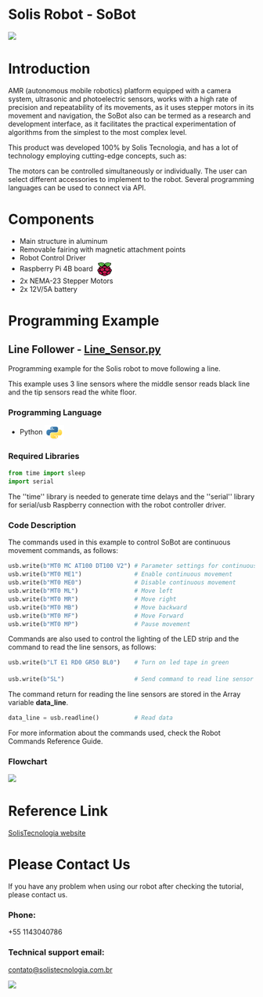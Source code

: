 # Solis Robot - SoBot
![](https://github.com/SolisTecnologia/SoBot-Line-Follower/blob/master/png/SoBotSingle.png)
# Introduction

AMR (autonomous mobile robotics) platform equipped with a camera system, ultrasonic and photoelectric sensors, works with a high rate of precision and repeatability of its movements, as it uses stepper motors in its movement and navigation, the SoBot also can be termed as a research and development interface, as it facilitates the practical experimentation of algorithms from the simplest to the most complex level.

This product was developed 100% by Solis Tecnologia, and has a lot of technology employing cutting-edge concepts, such as:

The motors can be controlled simultaneously or individually.
The user can select different accessories to implement to the robot.
Several programming languages can be used to connect via API.

# Components

* Main structure in aluminum
* Removable fairing with magnetic attachment points
* Robot Control Driver
* Raspberry Pi 4B board <img align="center" height="30" width="40" src="https://github.com/devicons/devicon/blob/master/icons/raspberrypi/raspberrypi-original.svg">
* 2x NEMA-23 Stepper Motors
* 2x 12V/5A battery

# Programming Example
## Line Follower - [Line_Sensor.py](https://github.com/SolisTecnologia/SoBot-Line-Follower/blob/master/Line_Sensor.py)
Programming example for the Solis robot to move following a line.

This example uses 3 line sensors where the middle sensor reads black line and the tip sensors read the white floor.

### Programming Language

* Python  <img align="center" height="30" width="40" src="https://raw.githubusercontent.com/devicons/devicon/master/icons/python/python-original.svg">

### Required Libraries

~~~python
from time import sleep
import serial
~~~

The ''time'' library is needed to generate time delays and the ''serial'' library for serial/usb Raspberry connection with the robot controller driver.

### Code Description

The commands used in this example to control SoBot are continuous movement commands, as follows:

~~~python
usb.write(b"MT0 MC AT100 DT100 V2") # Parameter settings for continuous mode
usb.write(b"MT0 ME1")               # Enable continuous movement
usb.write(b"MT0 ME0")               # Disable continuous movement
usb.write(b"MT0 ML")                # Move left
usb.write(b"MT0 MR")                # Move right
usb.write(b"MT0 MB")                # Move backward
usb.write(b"MT0 MF")                # Move Forward
usb.write(b"MT0 MP")                # Pause movement
~~~

Commands are also used to control the lighting of the LED strip and the command to read the line sensors, as follows:

~~~python
usb.write(b"LT E1 RD0 GR50 BL0")    # Turn on led tape in green

usb.write(b"SL")                    # Send command to read line sensor
~~~

The command return for reading the line sensors are stored in the Array variable **data_line**.

~~~python
data_line = usb.readline()          # Read data
~~~

For more information about the commands used, check the Robot Commands Reference Guide.

### Flowchart

![](https://github.com/SolisTecnologia/SoBot-Line-Follower/blob/master/png/Flowchart_Line_Sensor.png)

# Reference Link
[SolisTecnologia website](https://solistecnologia.com.br/produtos/robotsingle)

# Please Contact Us
If you have any problem when using our robot after checking the tutorial, please contact us.

### Phone:
+55 1143040786

### Technical support email: 
contato@solistecnologia.com.br

![](https://github.com/SolisTecnologia/SoBot-Line-Follower/blob/master/png/logo.png)